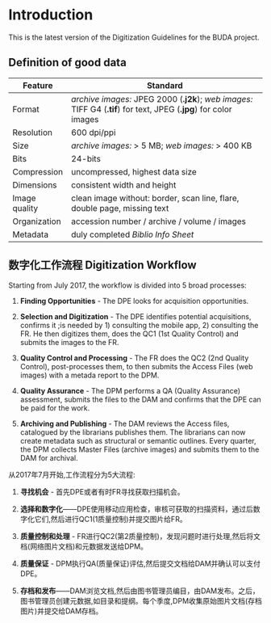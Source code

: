 # Introduction

This is the latest version of the Digitization Guidelines for the BUDA project.

## Definition of good data

| Feature | Standard | 
| ------------ | ------------- | 
| Format | *archive images:* JPEG 2000 (**.j2k**); *web images:* TIFF G4 (**.tif**) for text, JPEG (**.jpg**) for color images | 
| Resolution | 600 dpi/ppi | 
| Size | *archive images:* > 5 MB; *web images:* > 400 KB | 
| Bits | 24-bits |
| Compression | uncompressed, highest data size |
| Dimensions | consistent width and height |
| Image quality | clean image without: border, scan line, flare, double page, missing text
| Organization | accession number / archive / volume / images |
| Metadata | duly completed *Biblio Info Sheet* |

## 数字化工作流程 Digitization Workflow

Starting from July 2017, the workflow is divided into 5 broad processes:

1. **Finding Opportunities** - The DPE looks for acquisition opportunities.

2. **Selection and Digitization** - The DPE identifies potential acquisitions, confirms it ;is needed by 1) consulting the mobile app, 2) consulting the FR. He then digitizes them, does the QC1 (1st Quality Control) and submits the images to the FR.

3. **Quality Control and Processing** - The FR does the QC2 (2nd Quality Control), post-processes them, to then submits the Access Files (web images) with a metada report to the DPM.

4. **Quality Assurance** - The DPM performs a QA (Quality Assurance) assessment, submits the files to the DAM and confirms that the DPE can be paid for the work.

5. **Archiving and Publishing** - The DAM reviews the Access files,  catalogued by the librarians publishes them. The librarians can now create metadata such as structural or semantic outlines. Every quarter, the DPM collects Master Files (archive images) and submits them to the DAM for archival.

从2017年7月开始,工作流程分为5大流程:

1. **寻找机会** - 首先DPE或者有时FR寻找获取扫描机会。

2. **选择和数字化**——DPE使用移动应用检查，审核可获取的扫描资料，通过后数字化它们,然后进行QC1(1质量控制)并提交图片给FR。

3. **质量控制和处理** - FR进行QC2(第2质量控制)，发现问题时进行处理,然后将文档(网络图片文档)和元数据发送给DPM。

4. **质量保证** - DPM执行QA(质量保证)评估,然后提交文档给DAM并确认可以支付DPE。

5. **存档和发布**——DAM浏览文档,然后由图书管理员编目，由DAM发布。之后，图书管理员创建元数据,如目录和提纲。每个季度,DPM收集原始图片文档(存档图片)并提交给DAM存档。